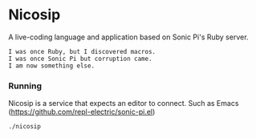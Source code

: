 # Nicosip

A live-coding language and application based on Sonic Pi's Ruby server.

```
I was once Ruby, but I discovered macros.
I was once Sonic Pi but corruption came.
I am now something else.
```

### Running

Nicosip is a service that expects an editor to connect. Such as Emacs (https://github.com/repl-electric/sonic-pi.el)

```
./nicosip
```
